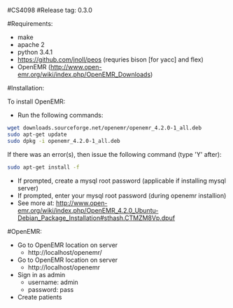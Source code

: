 #CS4098
#Release tag: 0.3.0

#Requirements:

- make
- apache 2
- python 3.4.1
- https://github.com/jnoll/peos (requries bison [for yacc] and flex)
- OpenEMR (http://www.open-emr.org/wiki/index.php/OpenEMR_Downloads)
  
#Installation:

To install OpenEMR:

- Run the following commands:

 ```bash
 wget downloads.sourceforge.net/openemr/openemr_4.2.0-1_all.deb
 sudo apt-get update
 sudo dpkg -i openemr_4.2.0-1_all.deb
 ```
 If there was an error(s), then issue the following command (type 'Y' after): 

 ```bash
 sudo apt-get install -f
 ```

- If prompted, create a mysql root password (applicable if installing mysql server)
- If prompted, enter your mysql root password (during openemr installion)
- See more at: http://www.open-emr.org/wiki/index.php/OpenEMR_4.2.0_Ubuntu-Debian_Package_Installation#sthash.CTMZM8Vp.dpuf

#OpenEMR:

- Go to OpenEMR location on server 
	- http://localhost/openemr/
- Go to OpenEMR location on server 
	- http://localhost/openemr
- Sign in as admin
	- username: admin
	- password: pass
- Create patients

